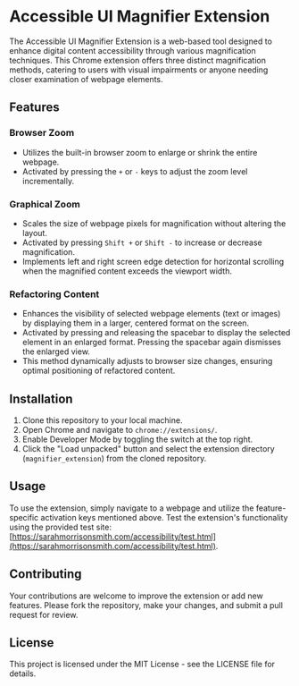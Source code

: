 # Accessible UI Magnifier Extension

The Accessible UI Magnifier Extension is a web-based tool designed to enhance digital content accessibility through various magnification techniques. This Chrome extension offers three distinct magnification methods, catering to users with visual impairments or anyone needing closer examination of webpage elements.

## Features

### Browser Zoom
- Utilizes the built-in browser zoom to enlarge or shrink the entire webpage.
- Activated by pressing the `+` or `-` keys to adjust the zoom level incrementally.

### Graphical Zoom
- Scales the size of webpage pixels for magnification without altering the layout.
- Activated by pressing `Shift +` or `Shift -` to increase or decrease magnification.
- Implements left and right screen edge detection for horizontal scrolling when the magnified content exceeds the viewport width.

### Refactoring Content
- Enhances the visibility of selected webpage elements (text or images) by displaying them in a larger, centered format on the screen.
- Activated by pressing and releasing the spacebar to display the selected element in an enlarged format. Pressing the spacebar again dismisses the enlarged view.
- This method dynamically adjusts to browser size changes, ensuring optimal positioning of refactored content.

## Installation

1. Clone this repository to your local machine.
2. Open Chrome and navigate to `chrome://extensions/`.
3. Enable Developer Mode by toggling the switch at the top right.
4. Click the "Load unpacked" button and select the extension directory (`magnifier_extension`) from the cloned repository.

## Usage

To use the extension, simply navigate to a webpage and utilize the feature-specific activation keys mentioned above. Test the extension's functionality using the provided test site: [https://sarahmorrisonsmith.com/accessibility/test.html](https://sarahmorrisonsmith.com/accessibility/test.html).

## Contributing

Your contributions are welcome to improve the extension or add new features. Please fork the repository, make your changes, and submit a pull request for review.

## License

This project is licensed under the MIT License - see the LICENSE file for details.
